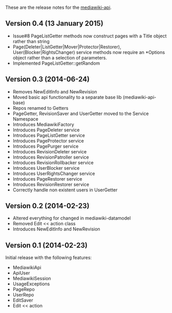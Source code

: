 These are the release notes for the [mediawiki-api](README.md).

## Version 0.4 (13 January 2015)

* Issue#8 PageListGetter methods now construct pages with a Title object rather than string
* Page(Deleter|ListGetter|Mover|Protector|Restorer), User(Blocker|RightsChanger) service methods now require an *Options object rather than a selection of parameters.
* Implemented PageListGetter::getRandom

## Version 0.3 (2014-06-24)

* Removes NewEditInfo and NewRevision
* Moved basic api functionality to a separate base lib (mediawiki-api-base)
* Repos renamed to Getters
* PageGetter, RevisionSaver and UserGetter moved to the Service Namespace
* Introduces MediawikiFactory
* Introduces PageDeleter service
* Introduces PageListGetter service
* Introduces PageProtector service
* Introduces PagePurger service
* Introduces RevisionDeleter service
* Introduces RevisionPatroller service
* Introduces RevisionRollbacker service
* Introduces UserBlocker service
* Introduces UserRightsChanger service
* Introduces PageRestorer service
* Introduces RevisionRestorer service
* Correctly handle non existent users in UserGetter


## Version 0.2 (2014-02-23)

* Altered everything for changed in mediawiki-datamodel
* Removed Edit << action class
* Introduces NewEditInfo and NewRevision


## Version 0.1 (2014-02-23)

Initial release with the following features:

* MediawikiApi
* ApiUser
* MediawikiSession
* UsageExceptions
* PageRepo
* UserRepo
* EditSaver
* Edit << action
